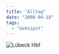 ```yaml
---
title: "Alltag"
date: "2008-04-18"
tags:
  - "Geknipst"
---
```


![Lübeck Hbf](/img/codecandies/20080418-075838-1.jpg)

